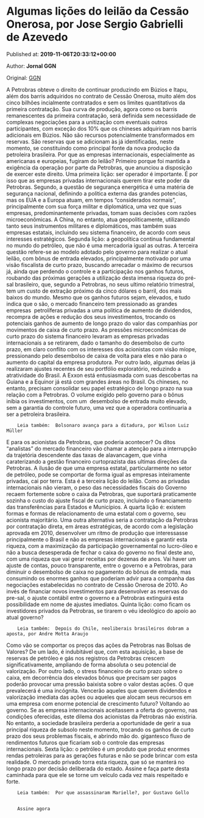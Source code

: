 
# Algumas lições do leilão da Cessão Onerosa, por Jose Sergio Gabrielli de Azevedo

Published at: **2019-11-06T20:33:12+00:00**

Author: **Jornal GGN**

Original: [GGN](https://jornalggn.com.br/artigos/algumas-licoes-do-leilao-da-cessao-onerosa-por-jose-sergio-gabrielli-de-azevedo/)

A Petrobras obteve o direito de continuar produzindo em Búzios e Itapu, além dos barris adquiridos no contrato de Cessão Onerosa, muito além dos cinco bilhões incialmente contratados e sem os limites quantitativos da primeira contratação.
Sua curva de produção, agora como os barris remanescentes da primeira contratação, será definida sem necessidade de complexas negociações para a unitização com eventuais outros participantes, com exceção dos 10% que os chineses adquiriram nos barris adicionais em Búzios.
Não são recursos potencialmente transformados em reservas. São reservas que se adicionam às já identificadas, neste momento, se constituindo como principal fonte da nova produção da petroleira brasileira.
Por que as empresas internacionais, especialmente as americanas e europeias, fugiram do leilão? Primeiro porque foi mantida a exigência da operação por parte da Petrobras, que anunciou a disposição de exercer este direito. Uma primeira lição: ser operador é importante. É por isso que as empresas privadas internacionais querem tirar este poder da Petrobras.
Segundo, a questão de segurança energética é uma matéria de segurança nacional, definindo a politica externa das grandes potencias, mas os EUA e a Europa atuam, em tempos “considerados normais”, principalmente com sua força militar e diplomática, uma vez que suas empresas, predominantemente privadas, tomam suas decisões com razões microeconômicas. A China, no entanto, atua geopoliticamente, utilizando tanto seus instrumentos militares e diplomáticos, mas também suas empresas estatais, incluindo seu sistema financeiro, de acordo com seus interesses estratégicos. Segunda lição: a geopolítica continua fundamental no mundo do petróleo, que não é uma mercadoria igual as outras.
A terceira questão refere-se ao modelo adotado pelo governo para realizar o atual leilão, com bônus de entrada elevados, principalmente motivado por uma visão fiscalista de curto prazo, buscando arrecadar o máximo de recursos já, ainda que perdendo o controle e a participação nos ganhos futuros, roubando das próximas gerações a utilização desta imensa riqueza do pré-sal brasileiro, que, segundo a Petrobras, no seus ultimo relatório trimestral, tem um custo de extração próximo da cinco dólares o barril, dos mais baixos do mundo.
Mesmo que os ganhos futuros sejam, elevados, e tudo indica que o são, o mercado financeiro tem pressionado as grandes empresas  petrolíferas privadas a uma politica de aumento de dividendos, recompra de ações e redução dos seus investimentos, trocando os potenciais ganhos de aumento de longo prazo do valor das companhias por movimentos de caixa de curto prazo. As pressões microeconômicas de curto prazo do sistema financeiro levaram as empresas privadas internacionais a se retirarem, dado o tamanho do desembolso de curto prazo, em claro conflito com os interesses dos acionistas com visão míope, pressionando pelo desembolso de caixa de volta para eles e não para o aumento do capital da empresa produtora. Por outro lado, algumas delas já realizaram ajustes recentes de seu portfólio exploratório, reduzindo a atratividade do Brasil. A Exxon está entusiasmada com suas descobertas na Guiana e a Equinor já está com grandes áreas no Brasil. Os chineses, no entanto, precisam consolidar seu papel estratégico de longo prazo na sua relação com a Petrobras. O volume exigido pelo governo para o bônus inibia os investimentos, com um  desembolso de entrada muito elevado, sem a garantia do controle futuro, uma vez que a operadora continuaria a ser a petroleira brasileira.

        Leia também:  Bolsonaro avança para a ditadura, por Wilson Luiz Müller
      
E para os acionistas da Petrobras, que poderia acontecer?
Os ditos “analistas” do mercado financeiro vão chamar a atenção para a interrupção da trajetória descendente das taxas de alavancagem, que vinha caraterizando a gestão financeiro curtoprazista das ultimas direções da Petrobras. A ilusão de que uma empresa estatal, particularmente no setor de petróleo, pode se comportar de forma igual as empresas inteiramente privadas, cai por terra. Esta é a terceira lição do leilão.
Como as privadas internacionais não vieram, o peso das necessidades fiscais do Governo recaem fortemente sobre o caixa da Petrobras, que suportará praticamente sozinha o custo do ajuste fiscal de curto prazo, incluindo o financiamento das transferências para Estados e Municípios. A quarta lição é: existem formas e formas de relacionamento de uma estatal com o governo, seu acionista majoritário. Uma outra alternativa seria a contratação da Petrobras por contratação direta, em áreas estratégicas, de acordo com a legislação aprovada em 2010, desenvolver um ritmo de produção que interessasse principalmente o Brasil e não as empresas internacionais e garantir esta riqueza, com a maximização da participação governamental no lucro-óleo e não a busca desesperada de fechar o caixa do governo no final deste ano, com uma riqueza que vai gerar receitas por dezenas de anos.
Vai haver um ajuste de contas, pouco transparente, entre o governo e a Petrobras, para diminuir o desembolso de caixa no pagamento do bônus de entrada, mas consumindo os enormes ganhos que poderiam advir para a companha das negociações estabelecidas no contrato de Cessão Onerosa de 2010. Ao invés de financiar novos investimentos para desenvolver as reservas do pre-sal, o ajuste contábil entre o governo e a Petrobras extinguirá esta possibilidade em nome de ajustes imediatos. Quinta lição: como ficam os investidores privados da Petrobras, se tirarem o véu ideológico do apoio ao atual governo?

        Leia também:  Depois do Chile, neoliberais brasileiros dobram a aposta, por Andre Motta Araujo
      
Como vão se comportar os preços das ações da Petrobras nas Bolsas de Valores? De um lado, é indubitável que, com esta aquisição, a base de reservas de petróleo e gás nos registros da Petrobras crescem significativamente, ampliando de forma absoluta o seu potencial de valorização. Por outro lado, o stress financeiro de curto prazo sobre o caixa, em decorrência dos elevados bônus que precisam ser pagos poderão provocar uma pressão baixista sobre o valor destas ações. O que prevalecerá é uma incógnita. Vencerão aqueles que querem dividendos e valorização imediata das ações ou aqueles que alocam seus recursos em uma empresa com enorme potencial de crescimento futuro?
Voltando ao governo. Se as empresa internacionais aceitassem a oferta do governo, nas condições oferecidas, este dilema dos acionistas da Petrobras não existiria. No entanto, a sociedade brasileira perderia a oportunidade de gerir a sua principal riqueza de subsolo neste momento, trocando os ganhos de curto prazo dos seus problemas fiscais, e abrindo mão do. gigantesco fluxo de rendimentos futuros que ficariam sob o controle das empresas internacionais. Sexta lição: o petróleo é um produto que produz enormes rendas petroleiras para as gerações futuras e não se pode brincar com esta realidade. O mercado privado torra esta riqueza, que só se manterá no longo prazo por decisão deliberada do estado.
Assine e faça parte desta caminhada para que ele se torne um veículo cada vez mais respeitado e forte.

        Leia também:  Por que assassinaram Marielle?, por Gustavo Gollo
      

        Assine agora
      
